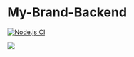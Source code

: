 # My-Brand-Backend 

[![Node.js CI](https://github.com/Calebgisa72/My-Brand-Backend/actions/workflows/node.js.yml/badge.svg)](https://github.com/Calebgisa72/My-Brand-Backend/actions/workflows/node.js.yml)

<a href="https://codecov.io/gh/Calebgisa72/My-Brand-Backend" > 
 <img src="https://codecov.io/gh/Calebgisa72/My-Brand-Backend/graph/badge.svg?token=CEDTANRRGQ"/> 
 </a>
